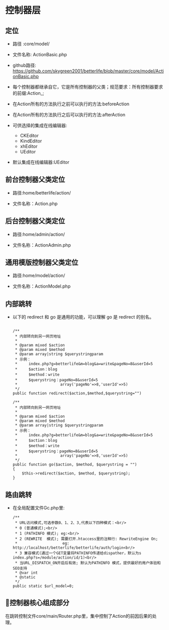 # 控制器层

## 定位

  * 路径   :core/model/

  * 文件名称: ActionBasic.php

  * github路径:  https://github.com/skygreen2001/betterlife/blob/master/core/model/ActionBasic.php

  * 每个控制器都继承自它，它是所有控制器的父类；规范要求：所有控制器要求的前缀:Action_;

  * 在Action所有的方法执行之前可以执行的方法:beforeAction

  * 在Action所有的方法执行之后可以执行的方法:afterAction

  * 可供选择的集成在线编辑器:

    * CKEditor
    * KindEditor
    * xhEditor
    * UEditor

  * 默认集成在线编辑器:UEditor

## 前台控制器父类定位

  * 路径:home/betterlife/action/

  * 文件名称：Action.php

## 后台控制器父类定位

  * 路径:home/admin/action/

  * 文件名称：ActionAdmin.php

## 通用模版控制器父类定位

  * 路径:home/model/action/

  * 文件名称：ActionModel.php


## 内部跳转

  * 以下的 redirect 和 go 是通用的功能，可以理解 go 是 redirect 的别名。

    ```
    
    /**
     * 内部转向到另一网页地址
     *
     * @param mixed $action
     * @param mixed $method
     * @param array|string $querystringparam
     * 示例：
     *     index.php?g=betterlife&m=blog&a=write&pageNo=8&userId=5
     *     $action：blog
     *     $method：write
     *     $querystring：pageNo=8&userId=5
     *                   array('pageNo'=>8,'userId'=>5)
     */
    public function redirect($action,$method,$querystring="")

    /**
     * 内部转向到另一网页地址
     *
     * @param mixed $action
     * @param mixed $method
     * @param array|string $querystringparam
     * 示例：
     *     index.php?g=betterlife&m=blog&a=write&pageNo=8&userId=5
     *     $action：blog
     *     $method：write
     *     $querystring：pageNo=8&userId=5
     *                   array('pageNo'=>8,'userId'=>5)
     */
    public function go($action, $method, $querystring = "")
    {
        $this->redirect($action, $method, $querystring);
    }

    ```

## 路由跳转

  * 在全局配置文件Gc.php里:

    ```
    /**
     * URL访问模式,可选参数0、1、2、3,代表以下四种模式：<br/>
     * 0 (普通模式);<br/>
     * 1 (PATHINFO 模式); eg:<br/>
     * 2 (REWRITE  模式); 需要打开.htaccess里的注释行: RewriteEngine On;
     *                    eg: http://localhost/betterlife/betterlife/auth/login<br/>
     * 3 兼容模式(通过一个GET变量将PATHINFO传递给dispather，默认为s index.php?s=/module/action/id/1)<br/>
     * 当URL_DISPATCH_ON开启后有效; 默认为PATHINFO 模式，提供最好的用户体验和SEO支持
     * @var int
     * @static
     */
    public static $url_model=0;
    ```

## 控制器核心组成部分
  在跳转控制文件core/main/Router.php里，集中控制了Action的前因后果的处理。
